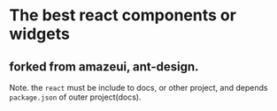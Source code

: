 The best react components or widgets
=========

forked from amazeui, ant-design.
----------

Note. the `react` must be include to docs, or other project, and depends `package.json` of outer project(docs).

